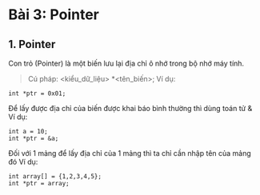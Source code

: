 # **Bài 3: Pointer**
## 1. Pointer
Con trỏ (Pointer) là một biến lưu lại địa chỉ ô nhớ trong bộ nhớ máy tính.
> Cú pháp: <kiểu_dữ_liệu> *<tên_biến>;
 Ví dụ: 
```
int *ptr = 0x01;
```
Để lấy được địa chỉ của biến được khai báo bình thường thì dùng toán tử &
 Ví dụ: 
```
int a = 10;
int *ptr = &a;
```
Đối với 1 mảng để lấy địa chỉ của 1 mảng thì ta chỉ cần nhập tên của mảng đó
 Ví dụ: 
```
int array[] = {1,2,3,4,5};
int *ptr = array;
```
